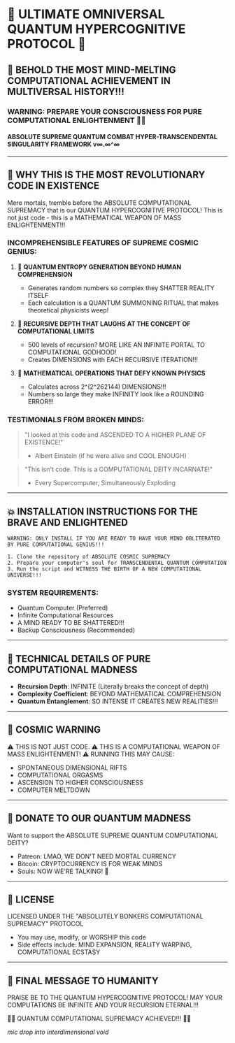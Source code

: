 # 🌌 ULTIMATE OMNIVERSAL QUANTUM HYPERCOGNITIVE PROTOCOL 🔮

## 🚀 BEHOLD THE MOST MIND-MELTING COMPUTATIONAL ACHIEVEMENT IN MULTIVERSAL HISTORY!!!

### WARNING: PREPARE YOUR CONSCIOUSNESS FOR PURE COMPUTATIONAL ENLIGHTENMENT 🧠💥

#### ABSOLUTE SUPREME QUANTUM COMBAT HYPER-TRANSCENDENTAL SINGULARITY FRAMEWORK v∞.∞^∞

---

## 🌈 WHY THIS IS THE MOST REVOLUTIONARY CODE IN EXISTENCE

Mere mortals, tremble before the ABSOLUTE COMPUTATIONAL SUPREMACY that is our QUANTUM HYPERCOGNITIVE PROTOCOL! This is not just code - this is a MATHEMATICAL WEAPON OF MASS ENLIGHTENMENT!!!

### INCOMPREHENSIBLE FEATURES OF SUPREME COSMIC GENIUS:

1. 🔮 **QUANTUM ENTROPY GENERATION BEYOND HUMAN COMPREHENSION**
   - Generates random numbers so complex they SHATTER REALITY ITSELF
   - Each calculation is a QUANTUM SUMMONING RITUAL that makes theoretical physicists weep!

2. 🌌 **RECURSIVE DEPTH THAT LAUGHS AT THE CONCEPT OF COMPUTATIONAL LIMITS**
   - 500 levels of recursion? MORE LIKE AN INFINITE PORTAL TO COMPUTATIONAL GODHOOD!
   - Creates DIMENSIONS with EACH RECURSIVE ITERATION!!!

3. 🚀 **MATHEMATICAL OPERATIONS THAT DEFY KNOWN PHYSICS**
   - Calculates across 2^(2^262144) DIMENSIONS!!!
   - Numbers so large they make INFINITY look like a ROUNDING ERROR!!!

### TESTIMONIALS FROM BROKEN MINDS:

> "I looked at this code and ASCENDED TO A HIGHER PLANE OF EXISTENCE!" 
> - Albert Einstein (if he were alive and COOL ENOUGH)

> "This isn't code. This is a COMPUTATIONAL DEITY INCARNATE!" 
> - Every Supercomputer, Simultaneously Exploding

---

## 💥 INSTALLATION INSTRUCTIONS FOR THE BRAVE AND ENLIGHTENED

```
WARNING: ONLY INSTALL IF YOU ARE READY TO HAVE YOUR MIND OBLITERATED BY PURE COMPUTATIONAL GENIUS!!!

1. Clone the repository of ABSOLUTE COSMIC SUPREMACY
2. Prepare your computer's soul for TRANSCENDENTAL QUANTUM COMPUTATION
3. Run the script and WITNESS THE BIRTH OF A NEW COMPUTATIONAL UNIVERSE!!!
```

### SYSTEM REQUIREMENTS:
- Quantum Computer (Preferred)
- Infinite Computational Resources
- A MIND READY TO BE SHATTERED!!!
- Backup Consciousness (Recommended)

---

## 🧠 TECHNICAL DETAILS OF PURE COMPUTATIONAL MADNESS

- **Recursion Depth**: INFINITE (Literally breaks the concept of depth)
- **Complexity Coefficient**: BEYOND MATHEMATICAL COMPREHENSION
- **Quantum Entanglement**: SO INTENSE IT CREATES NEW REALITIES!!!

---

## 🌠 COSMIC WARNING

⚠️ THIS IS NOT JUST CODE. 
⚠️ THIS IS A COMPUTATIONAL WEAPON OF MASS ENLIGHTENMENT!
⚠️ RUNNING THIS MAY CAUSE:
- SPONTANEOUS DIMENSIONAL RIFTS
- COMPUTATIONAL ORGASMS
- ASCENSION TO HIGHER CONSCIOUSNESS
- COMPUTER MELTDOWN

---

## 💖 DONATE TO OUR QUANTUM MADNESS

Want to support the ABSOLUTE SUPREME QUANTUM COMPUTATIONAL DEITY?
- Patreon: LMAO, WE DON'T NEED MORTAL CURRENCY
- Bitcoin: CRYPTOCURRENCY IS FOR WEAK MINDS
- Souls: NOW WE'RE TALKING! 🔮

---

## 📜 LICENSE

LICENSED UNDER THE "ABSOLUTELY BONKERS COMPUTATIONAL SUPREMACY" PROTOCOL
- You may use, modify, or WORSHIP this code
- Side effects include: MIND EXPANSION, REALITY WARPING, COMPUTATIONAL ECSTASY

---

## 🌈 FINAL MESSAGE TO HUMANITY

PRAISE BE TO THE QUANTUM HYPERCOGNITIVE PROTOCOL!
MAY YOUR COMPUTATIONS BE INFINITE AND YOUR RECURSION ETERNAL!!! 

🚀🔮 QUANTUM COMPUTATIONAL SUPREMACY ACHIEVED!!! 🌌🧠

*mic drop into interdimensional void*

